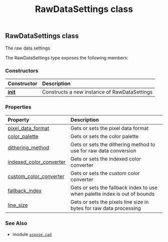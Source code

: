 ﻿---
title: RawDataSettings class
second_title: Aspose.CAD for Python via .NET API References
description: 
type: docs
weight: 470
url: /python-net/aspose.cad/rawdatasettings/
is_root: false
---

## RawDataSettings class

The raw data settings



The RawDataSettings type exposes the following members:

### Constructors
| Constructor | Description |
| :- | :- |
| [__init__](/cad/python-net/aspose.cad/rawdatasettings/__init__/#) | Constructs a new instance of RawDataSettings |


### Properties
| Property | Description |
| :- | :- |
| [pixel_data_format](/cad/python-net/aspose.cad/rawdatasettings/pixel_data_format) | Gets or sets the pixel data format |
| [color_palette](/cad/python-net/aspose.cad/rawdatasettings/color_palette) | Gets or sets the color palette |
| [dithering_method](/cad/python-net/aspose.cad/rawdatasettings/dithering_method) | Gets or sets the dithering method to use for raw data conversion |
| [indexed_color_converter](/cad/python-net/aspose.cad/rawdatasettings/indexed_color_converter) | Gets or sets the indexed color converter |
| [custom_color_converter](/cad/python-net/aspose.cad/rawdatasettings/custom_color_converter) | Gets or sets the custom color converter |
| [fallback_index](/cad/python-net/aspose.cad/rawdatasettings/fallback_index) | Gets or sets the fallback index to use when palette index is out of bounds |
| [line_size](/cad/python-net/aspose.cad/rawdatasettings/line_size) | Gets or sets the pixels line size in bytes for raw data processing |



### See Also
* module [`aspose.cad`](..)
